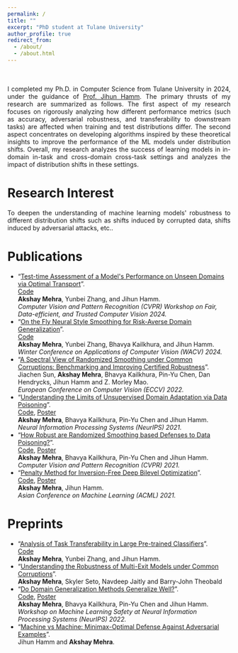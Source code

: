 ```yaml
---
permalink: /
title: ""
excerpt: "PhD student at Tulane University"
author_profile: true
redirect_from: 
  - /about/
  - /about.html
---
```



<p style="text-align: justify;">
<br><br>
I completed my Ph.D. in Computer Science from Tulane University in 2024, under the guidance of <a href ="http://www.cs.tulane.edu/~jhamm3/"> Prof. Jihun Hamm</a>. 
The primary thrusts of my research are summarized as follows. The first aspect of my research focuses on rigorously analyzing how different performance metrics (such as accuracy, adversarial robustness, and transferability to downstream tasks) are affected when training and test distributions differ. The second aspect concentrates on developing algorithms inspired by these theoretical insights to improve the performance of the ML models under distribution shifts. Overall, my research analyzes the success of learning models in in-domain in-task and cross-domain cross-task settings and analyzes the impact of distribution shifts in these settings. 
</p>

Research Interest
======
<p style="text-align: justify;">
To deepen the understanding of machine learning models' robustness to different distribution shifts such as shifts induced by corrupted data, shifts induced by adversarial attacks, etc..
</p>

Publications
======
* “[Test-time Assessment of a Model's Performance on Unseen Domains via Optimal Transport](https://openaccess.thecvf.com/content/CVPR2024W/TCV2024/papers/Mehra_Test-time_Assessment_of_a_Models_Performance_on_Unseen_Domains_via_CVPRW_2024_paper.pdf)”.
  <br> [Code](https://github.com/akshaymehra24/TETOT)
  <br> <b>Akshay Mehra</b>, Yunbei Zhang, and Jihun Hamm.
  <br><i>Computer Vision and Pattern Recognition (CVPR) Workshop on Fair, Data-efficient, and Trusted Computer Vision 2024. </i>
* “[On the Fly Neural Style Smoothing for Risk-Averse Domain Generalization](https://openaccess.thecvf.com/content/WACV2024/papers/Mehra_On_the_Fly_Neural_Style_Smoothing_for_Risk-Averse_Domain_Generalization_WACV_2024_paper.pdf)”.
  <br> [Code](https://github.com/akshaymehra24/RiskAverseDG) 
  <br> <b>Akshay Mehra</b>, Yunbei Zhang, Bhavya Kailkhura, and Jihun Hamm.
  <br><i>Winter Conference on Applications of Computer Vision (WACV) 2024. </i>
* “[A Spectral View of Randomized Smoothing under Common Corruptions: Benchmarking and Improving Certified Robustness](https://www.ecva.net/papers/eccv_2022/papers_ECCV/papers/136640645.pdf)”. 
  <br> Jiachen Sun, <b>Akshay Mehra</b>, Bhavya Kailkhura, Pin-Yu Chen, Dan Hendrycks, Jihun Hamm and Z. Morley Mao.
  <br><i>European Conference on Computer Vision (ECCV) 2022. </i>
* “[Understanding the Limits of Unsupervised Domain Adaptation via Data Poisoning](https://papers.nips.cc/paper/2021/file/90cc440b1b8caa520c562ac4e4bbcb51-Paper.pdf)”. 
  <br> [Code](https://github.com/akshaymehra24/LimitsOfUDA), [Poster](http://akshaymehra24.github.io/files/Neurips_2021_poster.pdf)
  <br> <b>Akshay Mehra</b>, Bhavya Kailkhura, Pin-Yu Chen and Jihun Hamm. 
  <br> <i>Neural Information Processing Systems (NeurIPS) 2021.</i>
* “[How Robust are Randomized Smoothing based Defenses to Data Poisoning?](https://openaccess.thecvf.com/content/CVPR2021/html/Mehra_How_Robust_Are_Randomized_Smoothing_Based_Defenses_to_Data_Poisoning_CVPR_2021_paper.html)”. 
  <br> [Code](https://github.com/akshaymehra24/poisoning_certified_defenses), [Poster](http://akshaymehra24.github.io/files/cvpr21_poster.pdf)
  <br> <b>Akshay Mehra</b>, Bhavya Kailkhura, Pin-Yu Chen and Jihun Hamm. 
  <br> <i>Computer Vision and Pattern Recognition (CVPR) 2021. </i>
* “[Penalty Method for Inversion-Free Deep Bilevel Optimization](https://proceedings.mlr.press/v157/mehra21a/mehra21a.pdf)”. 
  <br> [Code](https://github.com/jihunhamm/bilevel-penalty), [Poster](http://akshaymehra24.github.io/files/acml21_poster.pdf)
  <br> <b>Akshay Mehra</b>, Jihun Hamm. 
  <br> <i>Asian Conference on Machine Learning (ACML) 2021.</i>

Preprints
======
* “[Analysis of Task Transferability in Large Pre-trained Classifiers](https://arxiv.org/abs/2307.00823)”.
  <br> [Code](https://github.com/akshaymehra24/TaskTransferAnalysis)
  <br> <b>Akshay Mehra</b>, Yunbei Zhang, and Jihun Hamm.
* “[Understanding the Robustness of Multi-Exit Models under Common Corruptions](https://arxiv.org/abs/2212.01562)”. 
  <br> <b>Akshay Mehra</b>, Skyler Seto, Navdeep Jaitly and Barry-John Theobald
* “[Do Domain Generalization Methods Generalize Well?](https://openreview.net/pdf?id=SRWIQ0Yl53m)”. 
  <br> [Code](https://github.com/akshaymehra24/LimitsOfDG), [Poster](http://akshaymehra24.github.io/files/ml_safety_poster.pdf)
  <br> <b>Akshay Mehra</b>, Bhavya Kailkhura, Pin-Yu Chen and Jihun Hamm. 
  <br><i>Workshop on Machine Learning Safety at Neural Information Processing Systems (NeurIPS) 2022.</i>
* “[Machine vs Machine: Minimax-Optimal Defense Against Adversarial Examples](https://arxiv.org/abs/1711.04368)”.
  <br> Jihun Hamm and <b>Akshay Mehra</b>. 
